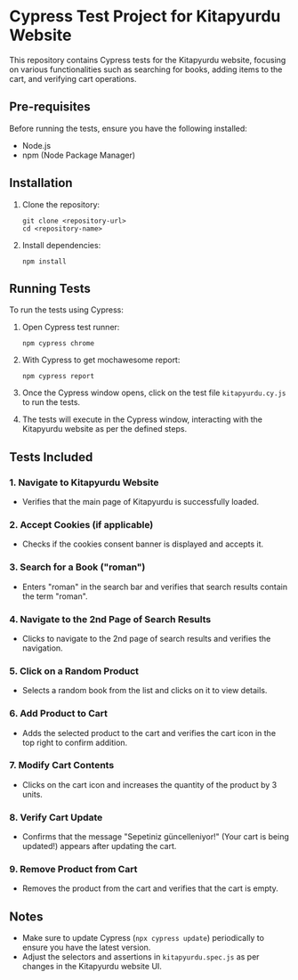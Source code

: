 # Cypress Test Project for Kitapyurdu Website

This repository contains Cypress tests for the Kitapyurdu website, focusing on various functionalities such as searching for books, adding items to the cart, and verifying cart operations.

## Pre-requisites

Before running the tests, ensure you have the following installed:

- Node.js
- npm (Node Package Manager)

## Installation

1. Clone the repository:

   ```
   git clone <repository-url>
   cd <repository-name>
   ```

2. Install dependencies:

   ```
   npm install
   ```

## Running Tests

To run the tests using Cypress:

1. Open Cypress test runner:

   ```
   npm cypress chrome
   ```
2. With Cypress to get mochawesome report:

   ```
   npm cypress report
   ```

3. Once the Cypress window opens, click on the test file `kitapyurdu.cy.js` to run the tests.

4. The tests will execute in the Cypress window, interacting with the Kitapyurdu website as per the defined steps.

## Tests Included

### 1. Navigate to Kitapyurdu Website

- Verifies that the main page of Kitapyurdu is successfully loaded.

### 2. Accept Cookies (if applicable)

- Checks if the cookies consent banner is displayed and accepts it.

### 3. Search for a Book ("roman")

- Enters "roman" in the search bar and verifies that search results contain the term "roman".

### 4. Navigate to the 2nd Page of Search Results

- Clicks to navigate to the 2nd page of search results and verifies the navigation.

### 5. Click on a Random Product

- Selects a random book from the list and clicks on it to view details.

### 6. Add Product to Cart

- Adds the selected product to the cart and verifies the cart icon in the top right to confirm addition.

### 7. Modify Cart Contents

- Clicks on the cart icon and increases the quantity of the product by 3 units.

### 8. Verify Cart Update

- Confirms that the message "Sepetiniz güncelleniyor!" (Your cart is being updated!) appears after updating the cart.

### 9. Remove Product from Cart

- Removes the product from the cart and verifies that the cart is empty.

## Notes

- Make sure to update Cypress (`npx cypress update`) periodically to ensure you have the latest version.
- Adjust the selectors and assertions in `kitapyurdu.spec.js` as per changes in the Kitapyurdu website UI.
